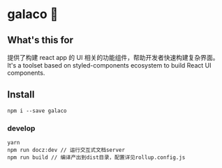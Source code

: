 # galaco 🌈

## What's this for

提供了构建 react app 的 UI 相关的功能组件，帮助开发者快速构建复杂界面。
It's a toolset based on styled-components ecosystem to build React UI components.

## Install

`npm i --save galaco`

### develop

```
yarn
npm run docz:dev // 运行交互式文档server
npm run build // 编译产出到dist目录，配置详见rollup.config.js
```

